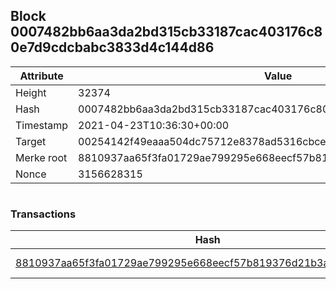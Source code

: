 ## Block 0007482bb6aa3da2bd315cb33187cac403176c80e7d9cdcbabc3833d4c144d86

Attribute | Value
--- | ---
Height | 32374
Hash | 0007482bb6aa3da2bd315cb33187cac403176c80e7d9cdcbabc3833d4c144d86
Timestamp | 2021-04-23T10:36:30+00:00
Target | 00254142f49eaaa504dc75712e8378ad5316cbcead634704b3734b6271167cc4
Merke root | 8810937aa65f3fa01729ae799295e668eecf57b819376d21b3acf3d8fe2ceabf
Nonce | 3156628315

```

```

### Transactions

Hash | Amount
--- | ---
[8810937aa65f3fa01729ae799295e668eecf57b819376d21b3acf3d8fe2ceabf](8810937aa65f3fa01729ae799295e668eecf57b819376d21b3acf3d8fe2ceabf.md) | 10.00000000 SKEPTI 
